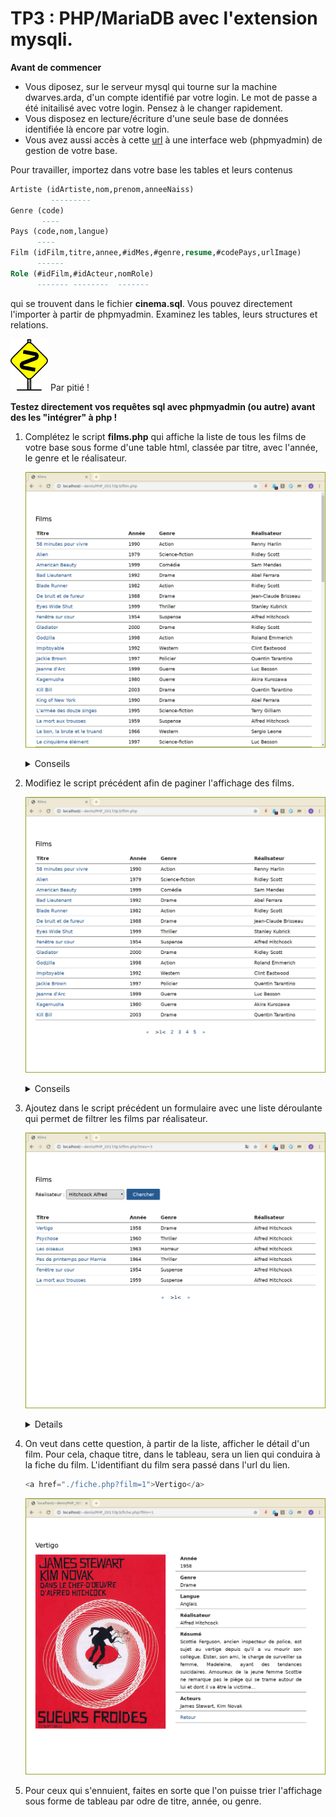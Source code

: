 # TP3 : PHP/MariaDB avec l'extension **mysqli**.

**Avant de commencer**

-   Vous diposez, sur le serveur mysql qui tourne sur la machine
    dwarves.arda, d'un compte identifié par votre login. Le mot de
    passe a été initailisé avec votre login. Pensez à le changer
    rapidement.
-   Vous disposez en lecture/écriture d'une seule base de données
    identifiée là encore par votre login.
-   Vous avez aussi accès à cette
    [url](https://dwarves.iut-fbleau.fr/phpmyadmin/) à une interface web
    (phpmyadmin) de gestion de votre base.

Pour travailler, importez dans votre base les tables et leurs contenus

```sql
Artiste (idArtiste,nom,prenom,anneeNaiss)
	     ---------
Genre (code)
       ----
Pays (code,nom,langue)
	  ----
Film (idFilm,titre,annee,#idMes,#genre,resume,#codePays,urlImage)
	  ------
Role (#idFilm,#idActeur,nomRole)
	  ------- --------  -------
```

qui se trouvent dans le fichier **cinema.sql**. Vous pouvez directement
l'importer à partir de phpmyadmin. Examinez les tables, leurs
structures et relations.

![](./include/db.gif)  Par pitié !

**Testez directement vos requêtes sql avec phpmyadmin (ou autre) avant
des les \"intégrer\" à php !**


1. Complétez le script **films.php** qui affiche la liste de tous les films
   de votre base sous forme d'une table html, classée par titre, avec
   l'année, le genre et le réalisateur.

    ![](./img/film.png)

   <details><summary>Conseils</summary>
   <div>

   - le serveur tourne sur le serveur http, donc pour vous connecter,
      utiliser `localhost` comme nom. 
   - Pour récuperer les informations demandées, pensez à faire une
      jointure entre Film et Artiste.
   </div>
   </details>   

2. Modifiez le script précédent afin de paginer l'affichage des films.

    ![](./img/film1.png)

   <details><summary>Conseils</summary>
   <div>

   - La clause `LIMIT` dans un SELECT permet de restreindre le nombre de
    résultats de la requête.

   - L'option `SQL_CALC_FOUND_ROWS` permet, en présence de la clause
    LIMIT, de savoir combien de resultats auraient été selectionnée en
    son absence.  

    Il faut utliser juste après la requête la fonction MySQL
    `FOUND_ROWS()`.
	</div>
	</details>

3. Ajoutez dans le script précédent un formulaire avec une liste déroulante
   qui permet de filtrer les films par réalisateur.

    ![](./img/film2.png)

   <details>summary>Conseils</summary>
   <div>

   Il faut récupérer dans la table Artiste les réalisateurs, et peupler une
   liste déroulante. La valeur envoyé par le formulaire sera bien sûr
   l'identifiant du réalisateur.

   Faites en sorte, comme sur la capture d'écran, de réafficher la liste
   déroulante avec le nom du réalisateur dernièrement selectionné.
   </div>
   </details>

4. On veut dans cette question, à partir de la liste, afficher le détail
   d'un film. Pour cela, chaque titre, dans le tableau, sera un lien qui
   conduira à la fiche du film. L'identifiant du film sera passé dans
   l'url du lien. 
   
   ```php
   <a href="./fiche.php?film=1">Vertigo</a>
   ```

    ![](./img/film3.png)

5. Pour ceux qui s'ennuient, faites en sorte que l'on puisse trier
   l'affichage sous forme de tableau par odre de titre, année, ou genre.
